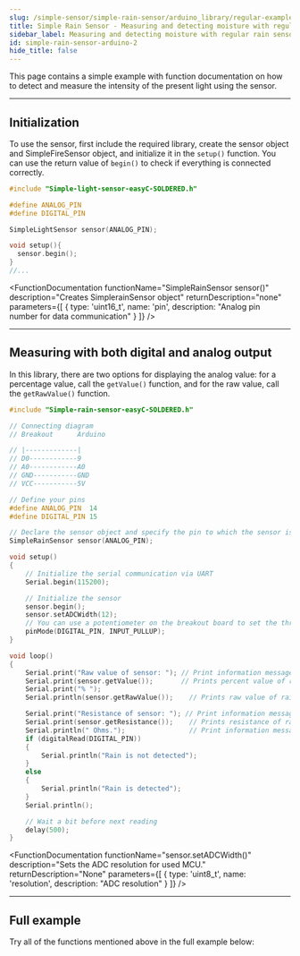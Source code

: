 ```yaml
---
slug: /simple-sensor/simple-rain-sensor/arduino_library/regular-example
title: Simple Rain Sensor - Measuring and detecting moisture with regular rain sensor (example)
sidebar_label: Measuring and detecting moisture with regular rain sensor (example)
id: simple-rain-sensor-arduino-2
hide_title: false
---
```

This page contains a simple example with function documentation on how to detect and measure the intensity of the present light using the sensor.

---

## Initialization
To use the sensor, first include the required library, create the sensor object and SimpleFireSensor object, and initialize it in the `setup()` function. You can use the return value of `begin()` to check if everything is connected correctly.

```cpp
#include "Simple-light-sensor-easyC-SOLDERED.h"

#define ANALOG_PIN
#define DIGITAL_PIN

SimpleLightSensor sensor(ANALOG_PIN);

void setup(){
  sensor.begin();
}
//...
```
<FunctionDocumentation
  functionName="SimpleRainSensor sensor()"
  description="Creates SimplerainSensor object"
  returnDescription="none"
  parameters={[ 
    { type: 'uint16_t', name: 'pin', description: "Analog pin number for data communication" }
  ]}
/>

<FunctionDocumentation
  functionName="sensor.begin()"
  description="Initializes the sensor."
  returnDescription="Returns true if initialization is successful, false otherwise."
/>

---

## Measuring with both digital and analog output
In this library, there are two options for displaying the analog value: for a percentage value, call the `getValue()` function, and for the raw value, call the `getRawValue()` function.

```cpp
#include "Simple-rain-sensor-easyC-SOLDERED.h"

// Connecting diagram
// Breakout      Arduino

// |-------------|
// D0------------9
// A0------------A0
// GND-----------GND
// VCC-----------5V

// Define your pins
#define ANALOG_PIN  14
#define DIGITAL_PIN 15

// Declare the sensor object and specify the pin to which the sensor is connected
SimpleRainSensor sensor(ANALOG_PIN);

void setup()
{
    // Initialize the serial communication via UART
    Serial.begin(115200);

    // Initialize the sensor
    sensor.begin();
    sensor.setADCWidth(12);
    // You can use a potentiometer on the breakout board to set the threshold to sense rain.
    pinMode(DIGITAL_PIN, INPUT_PULLUP);
}

void loop()
{
    Serial.print("Raw value of sensor: "); // Print information message
    Serial.print(sensor.getValue());       // Prints percent value of rain sensor
    Serial.print("% ");
    Serial.println(sensor.getRawValue());    // Prints raw value of rain sensor

    Serial.print("Resistance of sensor: "); // Print information message
    Serial.print(sensor.getResistance());    // Prints resistance of rain sensor
    Serial.println(" Ohms.");                // Print information message
    if (digitalRead(DIGITAL_PIN))
    {
        Serial.println("Rain is not detected");
    }
    else
    {
        Serial.println("Rain is detected");
    }
    Serial.println();

    // Wait a bit before next reading
    delay(500);
}
```

<FunctionDocumentation
  functionName="sensor.setADCWidth()"
  description="Sets the ADC resolution for used MCU."
  returnDescription="None"
  parameters={[
    { type: 'uint8_t', name: 'resolution', description: "ADC resolution" }
  ]}
/>
<FunctionDocumentation
  functionName="sensor.getValue()"
  description="Returns the percent value of rain sensor."
  returnDescription="Returns float representation of rain sensor value in percentage."
/>
<FunctionDocumentation
  functionName="sensor.getRawValue()"
  description="Returns the raw ADC value."
  returnDescription="Returns integer representation of rain value."
/>
<FunctionDocumentation
  functionName="sensor.getResistance()"
  description="Returns the calculated resistance."
  returnDescription="Returns float representation of rain sensor resistance."
/>

<CenteredImage src="/img/simple-sensor/simple-rain-sensor/rain_not_detected.png" alt="Sensor when rain is not present" caption="Sensor when rain is not present" width="700px" />

<CenteredImage src="/img/simple-sensor/simple-rain-sensor/rain_not_detected_serial.jpg" alt="Serial Monitor output" caption="Serial Monitor output" width="700px" />

<CenteredImage src="/img/simple-sensor/simple-rain-sensor/rain_detected.png" alt="Sensor when rain is present" caption="Sensor when rain is present" width="700px" />

<CenteredImage src="/img/simple-sensor/simple-rain-sensor/rain_detected_serial.jpg" alt="Serial Monitor output" caption="Serial Monitor output" width="700px" />

---

## Full example
Try all of the functions mentioned above in the full example below:

<QuickLink 
  title="Read_values_native.ino" 
  description="Example for using the digital and analog read functions for the simple rain sensor."
  url="https://github.com/SolderedElectronics/Soldered-Simple-Light-Sensor-Arduino-Library/blob/main/examples/Read_values_native/Read_values_native.ino" 
/>